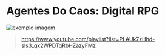 # Agentes Do Caos: Digital RPG

<img src="https://agentesdocaos.notion.site/image/https%3A%2F%2Fs3-us-west-2.amazonaws.com%2Fsecure.notion-static.com%2F3dc3dd12-c1f9-4895-a5d8-d303e28b0e0a%2Fsimbolt.png?table=block&id=4733bfd2-6b8c-4c82-be80-875a9dd94759&spaceId=f1b0d4d9-8521-48ce-befc-dce84502d224&width=2000&userId=&cache=v2" alt="exemplo imagem">

> https://www.youtube.com/playlist?list=PLAUk7zHhd-sls3_qx2WPDTqRbHZazyFMz
